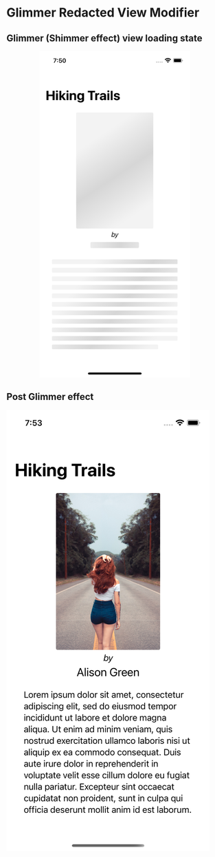 # Glimmer Redacted View Modifier

## Glimmer (Shimmer effect) view loading state

<p align="center">
    <img width="350" src="/screenshots/render-one.png" />
</p>

## Post Glimmer effect

![sample screenshot](/screenshots/render-two.png)
